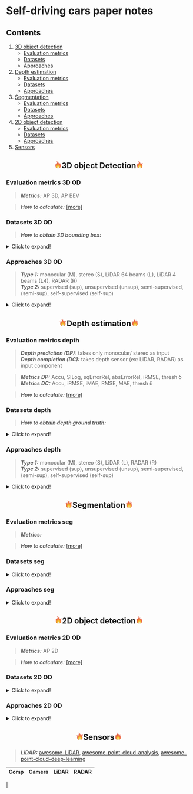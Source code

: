 # Self-driving cars paper notes
## Contents

1. [3D object detection](#3d-object-detection)
	+ [Evaluation metrics](#evaluation-metrics-3d-od)
	+ [Datasets](#datasets-3d-od)
	+ [Approaches](#Approaches-3d-od)
2. [Depth estimation](#depth-estimation) 
	+ [Evaluation metrics](#evaluation-metrics-depth)
	+ [Datasets](#datasets-depth)
	+ [Approaches](#Approaches-depth)
3. [Segmentation](#segmentation)
	+ [Evaluation metrics](#evaluation-metrics-seg)
	+ [Datasets](#datasets-seg)
	+ [Approaches](#Approaches-seg)
4. [2D object detection](#2d-object-detection)
	+ [Evaluation metrics](#evaluation-metrics-2d-od)
	+ [Datasets](#datasets-2d-od)
	+ [Approaches](#Approaches-2d-od)
5. [Sensors](#sensors)



## <p align="center" vertical-align="middle"><img src="doc/fire.png" alt="drawing" width="20"/>3D object Detection<img src="doc/fire.png" alt="drawing" width="20"/> </p>
### Evaluation metrics 3D OD

> **_Metrics:_**  AP 3D, AP BEV

> **_How to calculate:_** [[more]](3d_od/evaluation.md)

### Datasets 3D OD

> **_How to obtain 3D bounding box:_**

<details>
  <summary>Click to expand!</summary>

| Ref | Highlight description |
| -- | -- | 
| KITTI </br>(3D OD) </br> [[CVPR12]](http://www.cvlibs.net/publications/Geiger2012CVPR.pdf) [[IJRR13]](http://ww.cvlibs.net/publications/Geiger2013IJRR.pdf) | ● Stereo (1224×368) + LiDAR 64 beams </br> ● Real dataset: 7481 training (splitted as 3DOP [[NIPS15]](https://papers.nips.cc/paper/2015/file/6da37dd3139aa4d9aa55b8d237ec5d4a-Paper.pdf) into 3712 training & 3769 validation) & 7518 test samples </br> [[more]](dataset/kitti.md) | <!-- -->
| Weather augmented </br>[[ICCV19]](https://team.inria.fr/rits/computer-vision/weather-augment/) | | Weather Kitti and Weather Cityscapes | <!-- -->
| Seeing Through Fog </br>[[CVPR20]](https://www.cs.princeton.edu/~fheide/AdverseWeatherFusion/) [[ICCV19]](https://github.com/gruberto/Gated2Depth) | <!-- -->
| Canadian Adverse Driving Conditions </br>[[arXiv20]](https://arxiv.org/pdf/2001.10117.pdf) | ●  56,000 camera images, 7,000 LiDAR sweeps, </br> ● Real dataset: 75 scenes of 50-100 frames each </br> ● Adverse weather driving conditions, including snow | 

</details>

### Approaches 3D OD
> **_Type 1:_** monocular (M), stereo (S), LiDAR 64 beams (L), LiDAR 4 beams (L4), RADAR (R)</br> 
> **_Type 2:_** supervised (sup), unsupervised (unsup), semi-supervised, (semi-sup), self-supervised (self-sup)

<details>
  <summary>Click to expand!</summary>

| Ref | Type | Data | Highlight description |
| :-- | :--: | :-- | :-- | 
| <p align="center" vertical-align="middle"><img src="doc/fire.png" alt="drawing" width="20"/>Monocular<img src="doc/fire.png" alt="drawing" width="20"/> </p> |<p align="center"> <img src="doc/fire.png" alt="drawing" width="20"/> </p>| <p align="center"> <img src="doc/fire.png" alt="drawing" width="20"/> </p> | <p align="center"> <img src="doc/fire.png" alt="drawing" width="20"/> </p> |<!-- -->
| Pseudo-LiDAR </br> [[CVPR19]](https://openaccess.thecvf.com/content_CVPR_2019/papers/Wang_Pseudo-LiDAR_From_Visual_Depth_Estimation_Bridging_the_Gap_in_3D_CVPR_2019_paper.pdf) | M / sup | | ● Net: </br>● Pipeline: </br>● Loss: </br> ● Contri: |
| | | | ● Net: </br>● Pipeline: </br>● Loss: </br> ● Contri: |
| Pseudo-LiDAR e2e </br>[[ICCV19]](https://github.com/xinshuoweng/Mono3DPLiDAR) | M / sup | | ● Net: </br>● Pipeline: </br>● Loss: </br> ● Contri: |
| | | | ● Net: </br>● Pipeline: </br>● Loss: </br> ● Contri: |
| <p align="center"> <img src="doc/fire.png" alt="drawing" width="20"/>Binocular<img src="doc/fire.png" alt="drawing" width="20"/> </p> |<p align="center"> <img src="doc/fire.png" alt="drawing" width="20"/> </p>| <p align="center"> <img src="doc/fire.png" alt="drawing" width="20"/> </p> | <p align="center"> <img src="doc/fire.png" alt="drawing" width="20"/> </p> |<!-- -->
| Pseudo-LiDAR V3 E2E </br> [[CVPR20]](https://openaccess.thecvf.com/content_CVPR_2020/papers/Qian_End-to-End_Pseudo-LiDAR_for_Image-Based_3D_Object_Detection_CVPR_2020_paper.pdf) | | | ● Net: </br>● Pipeline: </br>● Loss: </br> ● Contri: |
| CG-Stereo </br> [[arXiv20]](https://arxiv.org/pdf/2003.05505.pdf) | S / sup | | ● Net: </br>● Pipeline: </br>● Loss: </br> ● Contri: |
| Pseudo-LiDAR </br> [[CVPR19]](https://openaccess.thecvf.com/content_CVPR_2019/papers/Wang_Pseudo-LiDAR_From_Visual_Depth_Estimation_Bridging_the_Gap_in_3D_CVPR_2019_paper.pdf) | S / sup | | ● Net: </br>● Pipeline: </br>● Loss: </br> ● Contri: |
| Pseudo-LiDAR ++</br> [[ICRL21]](https://arxiv.org/pdf/1906.06310.pdf) | S / sup | | ● Net: </br>● Pipeline: </br>● Loss: </br> ● Contri: |
| | | | ● Net: </br>● Pipeline: </br>● Loss: </br> ● Contri: |
| | | | ● Net: </br>● Pipeline: </br>● Loss: </br> ● Contri: |
| <p align="center"> <img src="doc/fire.png" alt="drawing" width="20"/>LiDAR<img src="doc/fire.png" alt="drawing" width="20"/> </p> |<p align="center"> <img src="doc/fire.png" alt="drawing" width="20"/> </p>| <p align="center"> <img src="doc/fire.png" alt="drawing" width="20"/> </p> | <p align="center"> <img src="doc/fire.png" alt="drawing" width="20"/> </p> |<!-- -->
| PointRCNN | | | ● Net: </br>● Pipeline: </br>● Loss: </br> ● Contri: |
| | | | ● Net: </br>● Pipeline: </br>● Loss: </br> ● Contri: |
| | | | ● Net: </br>● Pipeline: </br>● Loss: </br> ● Contri: |
| <p align="center"><img src="doc/fire.png" alt="drawing" width="20"/>Fusion<img src="doc/fire.png" alt="drawing" width="20"/> </p> |<p align="center"> <img src="doc/fire.png" alt="drawing" width="20"/> </p>| <p align="center"> <img src="doc/fire.png" alt="drawing" width="20"/> </p> | <p align="center"> <img src="doc/fire.png" alt="drawing" width="20"/> </p> |<!-- -->
| Pseudo-LiDAR ++</br> [[ICRL21]](https://arxiv.org/pdf/1906.06310.pdf) | S+L4 / sup | | ● Net: </br>● Pipeline: </br>● Loss: </br> ● Contri: |
| | | | ● Net: </br>● Pipeline: </br>● Loss: </br> ● Contri: |
| | | | ● Net: </br>● Pipeline: </br>● Loss: </br> ● Contri: |

</details>

## <p align="center" vertical-align="middle"><img src="doc/fire.png" alt="drawing" width="20"/>Depth estimation<img src="doc/fire.png" alt="drawing" width="20"/> </p>
### Evaluation metrics depth

> **_Depth prediction (DP):_** takes only monocular/ stereo as input</br>
> **_Depth completion (DC):_** takes depth sensor (ex: LiDAR, RADAR) as input component</br>

> **_Metrics DP:_** Accu, SILog, sqErrorRel, absErrorRel, iRMSE, thresh δ</br>
> **_Metrics DC:_** Accu, iRMSE, iMAE, RMSE, MAE, thresh δ

> **_How to calculate:_** [[more]](depth_estimation/evaluation.md)



### Datasets depth
> **_How to obtain depth ground truth:_** 

<details>
  <summary>Click to expand!</summary>

| Ref | Highlight description |
| -- | -- | 
| KITTI (stereo) </br> [[CVPR12]](http://www.cvlibs.net/publications/Geiger2012CVPR.pdf) [[IJRR13]](http://ww.cvlibs.net/publications/Geiger2013IJRR.pdf) | ● Stereo (1224×368) + LiDAR 64 beams </br> ● Gth: projected LiDAR 64 beams pose for 11 odometry sequences </br> ● the 200 training images of KITTI stereo 2015 **overlap** with thevalidation images of KITTI object detection [[more]](dataset/kitti.md)| <!-- -->
| Scene Flow </br> [[CVPR16]](https://openaccess.thecvf.com/content_cvpr_2016/papers/Mayer_A_Large_Dataset_CVPR_2016_paper.pdf) | ● Stereo (960x540) </br> ● Synthetic dataset: 35454 training & 4370 testing images </br> ● Gth: dense and elaborate disparity maps [[more]](dataset/sceneflow.md) | <!-- -->
| Cityscapes </br> [[CVPR16]](https://www.cityscapes-dataset.com/citation/) | ● Stereo (1024×2048) </br> ● Gth: 22,973 stereo image pairs training  </br> ● Real dataset: 50 cities forseveral months </br> ● 5000 images with fine annotations and 20000 images  with coarse annotations [[more]](dataset/cityscapes.md)| <!-- -->

</details>

### Approaches depth

> **_Type 1:_** monocular (M), stereo (S), LiDAR (L), RADAR (R)</br> 
> **_Type 2:_** supervised (sup), unsupervised (unsup), semi-supervised, (semi-sup), self-supervised (self-sup)

<details>
  <summary>Click to expand!</summary>

| Ref | Type | Data | Highlight description |
| :-- | :--: | -- | -- | 
| Eigen et al [[NIPS14]](https://arxiv.org/pdf/1406.2283.pdf) | M / sup | KITTI | ● Loss: [L2 loss](loss_problem.md)|
| DORN </br> [[CVPR18]](https://openaccess.thecvf.com/content_cvpr_2018/papers/Fu_Deep_Ordinal_Regression_CVPR_2018_paper.pdf) | M / sup | KITTI | |  <!-- -->| Discretized depth bins > direct regression </br> binary classification 80 bins (Pixels with distance>80m) [[more]](https://github.com/patrick-llgc/Learning-Deep-Learning/blob/master/paper_notes/dorn.md) |
| FAL </br> [[NIPS20]](https://proceedings.neurips.cc/paper/2020/file/951124d4a093eeae83d9726a20295498-Paper.pdf) | M / self-sup | KITTI | | Occlusion-free reconstruction loss |  <!-- -->
| PSMNet [[CVPR18]](https://openaccess.thecvf.com/content_cvpr_2018/papers/Chang_Pyramid_Stereo_Matching_CVPR_2018_paper.pdf) | S / sup | ● KITTI </br> ● Scene Flow 

</details>




## <p align="center" vertical-align="middle"><img src="doc/fire.png" alt="drawing" width="20"/>Segmentation<img src="doc/fire.png" alt="drawing" width="20"/> </p>
### Evaluation metrics seg

> **_Metrics:_** 

> **_How to calculate:_** [[more]]()
### Datasets seg

<details>
  <summary>Click to expand!</summary>

  text

</details>

### Approaches seg
<details>
  <summary>Click to expand!</summary>

  Text here

</details>




## <p align="center" vertical-align="middle"><img src="doc/fire.png" alt="drawing" width="20"/>2D object detection<img src="doc/fire.png" alt="drawing" width="20"/> </p>
### Evaluation metrics 2D OD

> **_Metrics:_**  AP 2D

> **_How to calculate:_** [[more]](3d_od/evaluation.md)
### Datasets 2D OD

<details>
  <summary>Click to expand!</summary>

  text

</details>

### Approaches 2D OD
<details>
  <summary>Click to expand!</summary>

| Ref | Type | Data | Highlight description | 
| -- | -- | -- | -- | 
| OneNet </br> [[arXiv]](https://arxiv.org/pdf/2012.05780.pdf) | | | ● Net: </br>● Pipeline: </br>● Loss: </br> ● Contri: |

</details>

## <p align="center" vertical-align="middle"><img src="doc/fire.png" alt="drawing" width="20"/>Sensors<img src="doc/fire.png" alt="drawing" width="20"/> </p>

> **_LiDAR:_** [awesome-LiDAR](https://github.com/szenergy/awesome-lidar#datasets), [awesome-point-cloud-analysis](https://github.com/Yochengliu/awesome-point-cloud-analysis), [awesome-point-cloud-deep-learning](https://github.com/dashidhy/awesome-point-cloud-deep-learning)

| Comp | Camera | LiDAR | RADAR |
| -- | -- | -- | -- | 
| 


<!--
### Adverse Weather Dataset
| Ref | Weather | Description | Task |
| -- | -- | -- | -- | 
| Weather augmented [[ICCV 2019]](https://team.inria.fr/rits/computer-vision/weather-augment/) | | Weather Kitti and Weather Cityscapes |
| Seeing Through Fog [[CVPR 2020]](https://www.cs.princeton.edu/~fheide/AdverseWeatherFusion/) [[ICCV 2019]](https://github.com/gruberto/Gated2Depth) |



### Simulation 
| Ref | Weather | Description | Task |
| -- | -- | -- | -- | 
| Seeing Through Fog [[CVPR 2020]](https://www.cs.princeton.edu/~fheide/AdverseWeatherFusion/) [[ICCV 2019]](https://github.com/gruberto/Gated2Depth) |



-->


<!-- 
1. quotes notes
> **_Type:_**

2. check box
* [ ] unchecked # [checkbox:unchecked]
* [x] checked   # [checkbox:checked]
* [X] checked   # [checkbox:checked]

3. A collapsible section with markdown
<details>
  <summary>Click to expand!</summary>
  text
</details>

4. list
<ul><li>item1</li><li>item2</li></ul>
5. point boucle ●


6. 
| Ref | Type | Data | Highlight description |
| :-- | :--: | -- | -- | 
| | | | ● Net: </br>● Pipeline: </br>● Loss: </br> ● Contri: |

7. <p align="center" vertical-align="middle"> <img src="doc/fire.png" alt="drawing" width="20"/> </p>
-->
